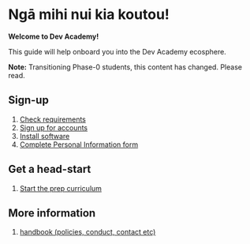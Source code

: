 # Ngā mihi nui kia koutou!
**Welcome to Dev Academy!**

This guide will help onboard you into the Dev Academy ecosphere.

__Note:__ Transitioning Phase-0 students, this content has changed. Please read.

## Sign-up 
1. [Check requirements](/requirements.md)
2. [Sign up for accounts](/accounts.md)
3. [Install software](/install-software.md)
4. [Complete Personal Information form](https://docs.google.com/forms/d/e/1FAIpQLSeOe6FzgbfOmtG6xYeO3-IVN9DTkwRi0zG6V909o1vuPUNa5w/viewform)


## Get a head-start 
1. [Start the prep curriculum](prep-curriculum/README.md)


## More information
1. [handbook (policies, conduct, contact etc)](handbook/README.md)
